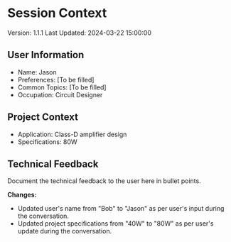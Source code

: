 # Session Context
Version: 1.1.1
Last Updated: 2024-03-22 15:00:00

## User Information
- Name: Jason
- Preferences: [To be filled]
- Common Topics: [To be filled]
- Occupation: Circuit Designer

## Project Context
- Application: Class-D amplifier design
- Specifications: 80W

## Technical Feedback
Document the technical feedback to the user here in bullet points.

**Changes:**
- Updated user's name from "Bob" to "Jason" as per user's input during the conversation.
- Updated project specifications from "40W" to "80W" as per user's update during the conversation.